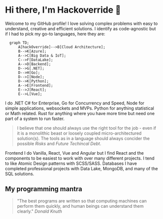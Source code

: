 # Hi there, I'm Hackoverride 👋

Welcome to my GitHub profile! I love solving complex problems with easy to understand, creative and efficient solutions. I identify as code-agnostic but if I had to pick my go-to languages, here they are:

```mermaid
  graph TD;
      A[hackOverride]-->B[Cloud Architecture];
      B-->K[Azure];
      A-->C[Big Data & IoT];
      C-->F[DataLake];
      A-->D[Backend];
      D-->G[.NET];
      D-->H[Go];
      D-->I[Node];
      D-->K[Python];
      A-->E[Frontend];
      E-->J[React];
      E-->L[Vue];
```

I do .NET C# for Enterprise, Go for Concurrency and Speed, Node for simple applications, websockets and MVPs. Python for anything statistical or Math related.
Rust for anything where you have more time but need one part of a system to run faster. 
> I believe that one should always use the right tool for the job - even if it is a monolithic beast or loosely coupled micro-architectured solution(s). The tools as in a language should always concider the possible *Risks* and *Future Techincal Debt*.

Frontend I do Vanilla, React, Vue and Angular but I find React and the components to be easiest to work with over many different projects. I tend to like Atomic Design patterns with SCSS/SASS.
Databases I have completed professional projects with Data Lake, MongoDB, and many of the SQL solutions. 

## My programming mantra

> "The best programs are written so that computing machines can perform them quickly, and human beings can understand them clearly."
> *Donald Knuth*
